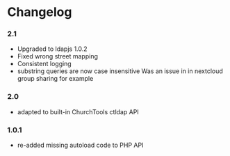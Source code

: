# Changelog

### 2.1
- Upgraded to ldapjs 1.0.2
- Fixed wrong street mapping
- Consistent logging
- substring queries are now case insensitive
  Was an issue in in nextcloud group sharing for example

### 2.0
- adapted to built-in ChurchTools ctldap API

### 1.0.1
- re-added missing autoload code to PHP API